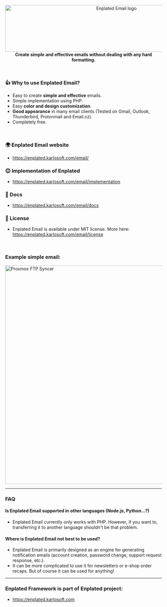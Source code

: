 <p align="center">
    <a href="https://enplated.karlosoft.com/email/">
        <img src="https://cdn.karlosoft.com/cdn-data/ks/img/enplated/github/enp-email.svg" width="700" height="150" alt="Enplated Email logo">
    </a>
    <br>
    <strong> Create simple and effective emails without dealing with any hard formatting.</strong>
</p>

<br>

### 👍 Why to use Enplated Email?
- Easy to create <b>simple and effective</b> emails.
- Simple implementation using PHP.
- Easy <b>color and design customization</b>.
- <b>Good appearance</b> in many email clients (Tested on Gmail, Outlook, Thunderbird, Protonmail and Email.cz).
- Completely free.

<br>

### 🌍 Enplated Email website
- https://enplated.karlosoft.com/email/

### 😊 Implementation of Enplated
- https://enplated.karlosoft.com/email/implementation

### 📕 Docs
- https://enplated.karlosoft.com/email/docs

### 🔖 License
- Enplated Email is available under MIT license. More here: https://enplated.karlosoft.com/email/license


<br>

### Example simple email:

<img src="https://cdn.karlosoft.com/cdn-data/ks/img/enp-email/github.png" width="700" alt="Proxmox FTP Syncer">

---

### FAQ

#### Is Enplated Email supported in other languages (Node.js, Python...?)
- Enplated Email currently only works with PHP. However, if you want to, transferring it to another language shouldn't be that problem.

#### Where is Enplated Email not best to be used?
- Enplated Email is primarily designed as an engine for generating notification emails (account creation, password change, support request response, etc.).
- It can be more complicated to use it for newsletters or e-shop order recaps. But of course it can be used for anything!

--- 

### Enplated Framework is part of Enplated project:
- https://enplated.karlosoft.com